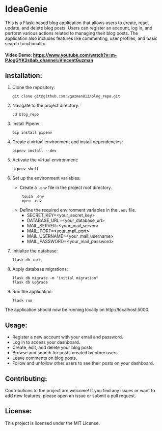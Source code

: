 # IdeaGenie

This is a Flask-based blog application that allows users to create, read, update, and delete blog posts. Users can register an account, log in, and perform various actions related to managing their blog posts. The application also includes features like commenting, user profiles, and basic search functionality.
#### Video Demo:  https://www.youtube.com/watch?v=m-PJogGYK2s&ab_channel=VincentGuzman
## Installation:

1. Clone the repository:
    ``` commandline   
    git clone git@github.com:vguzman812/blog_repo.git
    ```
2. Navigate to the project directory:
    ```   commandline
    cd blog_repo
    ```
3. Install Pipenv:
   ```commandline
   pip install pipenv
   ```

4. Create a virtual environment and install dependencies:
   ```commandline
   pipenv install --dev
   ```

5. Activate the virtual environment:
   ```commandline
   pipenv shell
   ```

6. Set up the environment variables:
   - Create a `.env` file in the project root directory.
     ```commandline
      touch .env
      open .env
     ```
   - Define the required environment variables in the `.env` file. 
     - SECRET_KEY=<your_secret_key>
     - DATABASE_URL=<your_database_url>
     - MAIL_SERVER=<your_mail_server>
     - MAIL_PORT=<your_mail_port>
     - MAIL_USERNAME=<your_mail_username>
     - MAIL_PASSWORD=<your_mail_password>

7. Initialize the database:
   ```commandline
   flask db init
   ```

8. Apply database migrations:
   ```commandline
   flask db migrate -m "initial migration"
   flask db upgrade
   ```
9. Run the application:
    ```commandline
    flask run
    ```
The application should now be running locally on http://localhost:5000.



## Usage:
- Register a new account with your email and password.
- Log in to access your dashboard.
- Create, edit, and delete your blog posts.
- Browse and search for posts created by other users.
- Leave comments on blog posts.
- Follow and unfollow other users to see their posts on your dashboard.

## Contributing:
Contributions to the project are welcome! If you find any issues or want to add new features, please open an issue or submit a pull request.

## License:
This project is licensed under the MIT License.